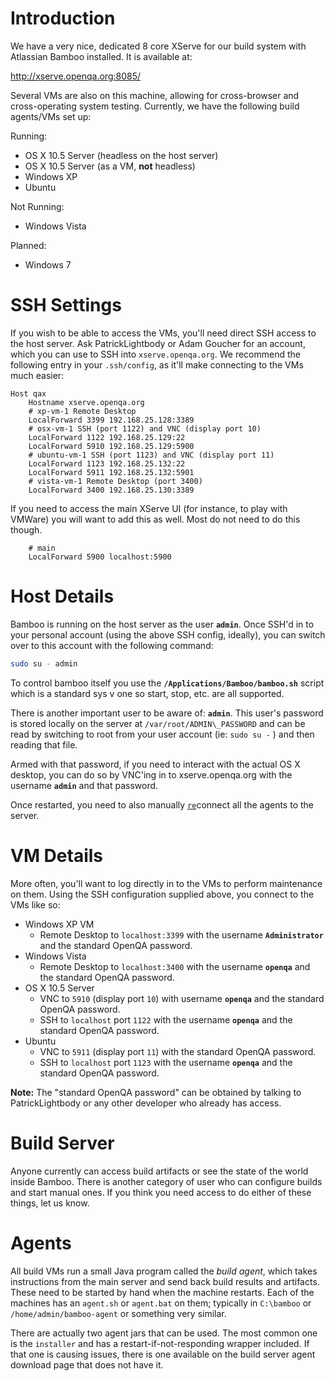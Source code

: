# Introduction

We have a very nice, dedicated 8 core XServe for our build system with Atlassian Bamboo installed. It is available at:

http://xserve.openqa.org:8085/

Several VMs are also on this machine, allowing for cross-browser and cross-operating system testing. Currently, we have the following build agents/VMs set up:

Running:
  * OS X 10.5 Server (headless on the host server)
  * OS X 10.5 Server (as a VM, **not** headless)
  * Windows XP
  * Ubuntu

Not Running:
  * Windows Vista

Planned:
  * Windows 7

# SSH Settings

If you wish to be able to access the VMs, you'll need direct SSH access to the host server. Ask PatrickLightbody or Adam Goucher for an account, which you can use to SSH into `xserve.openqa.org`. We recommend the following entry in your `.ssh/config`, as it'll make connecting to the VMs much easier:

```
Host qax
	Hostname xserve.openqa.org
	# xp-vm-1 Remote Desktop
	LocalForward 3399 192.168.25.128:3389
	# osx-vm-1 SSH (port 1122) and VNC (display port 10)
	LocalForward 1122 192.168.25.129:22
	LocalForward 5910 192.168.25.129:5900
	# ubuntu-vm-1 SSH (port 1123) and VNC (display port 11)
	LocalForward 1123 192.168.25.132:22
	LocalForward 5911 192.168.25.132:5901
	# vista-vm-1 Remote Desktop (port 3400)
	LocalForward 3400 192.168.25.130:3389
```

If you need to access the main XServe UI (for instance, to play with VMWare) you will want to add this as well. Most do not need to do this though.

```
	# main
	LocalForward 5900 localhost:5900
```

# Host Details

Bamboo is running on the host server as the user **`admin`**. Once SSH'd in to your personal account (using the above SSH config, ideally), you can switch over to this account with the following command:

```sh
sudo su - admin
```

To control bamboo itself you use the **`/Applications/Bamboo/bamboo.sh`** script which is a standard sys v one so start, stop, etc. are all supported.

There is another important user to be aware of: **`admin`**. This user's password is stored locally on the server at `/var/root/ADMIN\_PASSWORD` and can be read by switching to root from your user account (ie: `sudo su -` ) and then reading that file.

Armed with that password, if you need to interact with the actual OS X desktop, you can do so by VNC'ing in to xserve.openqa.org with the username **`admin`** and that password.

Once restarted, you need to also manually [`re`](re.md)connect all the agents to the server.

# VM Details

More often, you'll want to log directly in to the VMs to perform maintenance on them. Using the SSH configuration supplied above, you connect to the VMs like so:

  * Windows XP VM
    * Remote Desktop to `localhost:3399` with the username **`Administrator`** and the standard OpenQA password.
  * Windows Vista
    * Remote Desktop to `localhost:3400` with the username **`openqa`** and the standard OpenQA password.
  * OS X 10.5 Server
    * VNC to `5910` (display port `10`) with username **`openqa`** and the standard OpenQA password.
    * SSH to `localhost` port `1122` with the username **`openqa`** and the standard OpenQA password.
  * Ubuntu
    * VNC to `5911` (display port `11`) with the standard OpenQA password.
    * SSH to `localhost` port `1123` with the username **`openqa`** and the standard OpenQA password.

**Note:** The "standard OpenQA password" can be obtained by talking to PatrickLightbody or any other developer who already has access.

# Build Server

Anyone currently can access build artifacts or see the state of the world inside Bamboo. There is another category of user who can configure builds and start manual ones. If you think you need access to do either of these things, let us know.

# Agents

All build VMs run a small Java program called the <dfn>build agent</dfn>, which takes instructions from the main server and send back build results and artifacts. These need to be started by hand when the machine restarts. Each of the machines has an `agent.sh` or `agent.bat` on them; typically in `C:\bamboo` or `/home/admin/bamboo-agent` or something very similar.

There are actually two agent jars that can be used. The most common one is the `installer` and has a restart-if-not-responding wrapper included. If that one is causing issues, there is one available on the build server agent download page that does not have it.